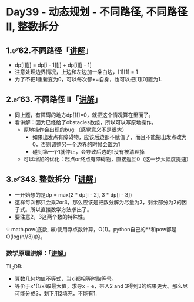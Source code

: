 # Day39 - 动态规划 - 不同路径, 不同路径 II, 整数拆分

## 1.✅62.不同路径「[讲解](https://programmercarl.com/0062.%E4%B8%8D%E5%90%8C%E8%B7%AF%E5%BE%84.html#_62-%E4%B8%8D%E5%90%8C%E8%B7%AF%E5%BE%84)」

- dp[i][j] = dp[i - 1][j] + dp[i][j - 1]
- 注意处理边界情况，上边和左边加一条白边，[1][1] = 1
- 为了不把1重新变为0，可以每次都+=自身，也可以把[1][0]置为1.

## 2.✅63. 不同路径 II「[讲解](https://programmercarl.com/0063.%E4%B8%8D%E5%90%8C%E8%B7%AF%E5%BE%84II.html#%E6%80%9D%E8%B7%AF)」

- 同上题，有障碍的地方dp[][]=0，就把这个情况算在里面了。
- 看讲解：因为已经给了obstacles数组，所以可以写原地操作。
    - 原地操作会出现的bug:（感觉意义不是很大）
        - 如果出发点有障碍物，应该后边都不赋值了，而且不能把出发点改为0，否则调整另一个边界的时候会置为1
        - 碰到第一个1就停止，会导致后边的1没有被清理掉
    - 可以增加的优化：起点or终点有障碍物，直接返回0（这一步大幅度提速）

## 3.✅343. 整数拆分「[讲解](https://programmercarl.com/0343.%E6%95%B4%E6%95%B0%E6%8B%86%E5%88%86.html#%E6%80%9D%E8%B7%AF)」

- 一开始想的是dp = max(2 * dp[i - 2], 3 * dp[i - 3])
- 这样每次都只会乘2or3，那么应该是把数分解为尽量为3，剩余部分为2的因子式。所以直接数学方法求出了。
- 要注意2，3这两个数的特殊性。

<aside>
💡 math.pow(底数, 幂)使用浮点数计算，O(1)。python自己的**和pow都是O(log(n//3))的。

</aside>

### 数学原理讲解：「[讲解](https://leetcode.cn/problems/integer-break/solution/343-zheng-shu-chai-fen-tan-xin-by-jyd/)」

TL;DR:

- 算数几何均值不等式，当xi都相等时取等号。
- 等价于x^(1/x)取最大值，求导x = e，带入2 and 3得到3的结果更大。那么尽可能分成3，剩下用2填充，不能有1.